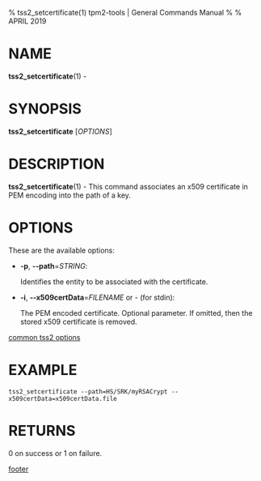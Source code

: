 % tss2_setcertificate(1) tpm2-tools | General Commands Manual
%
% APRIL 2019

# NAME

**tss2_setcertificate**(1) -

# SYNOPSIS

**tss2_setcertificate** [*OPTIONS*]

# DESCRIPTION

**tss2_setcertificate**(1) - This command associates an x509 certificate in PEM encoding into the path of a key.

# OPTIONS

These are the available options:

  * **-p**, **\--path**=_STRING_:

    Identifies the entity to be associated with the certificate.

  * **-i**, **\--x509certData**=_FILENAME_ or _-_ (for stdin):

    The PEM encoded certificate. Optional parameter. If omitted, then the stored
    x509 certificate is removed.

[common tss2 options](common/tss2-options.md)

# EXAMPLE

```
tss2_setcertificate --path=HS/SRK/myRSACrypt --x509certData=x509certData.file
```

# RETURNS

0 on success or 1 on failure.

[footer](common/footer.md)
